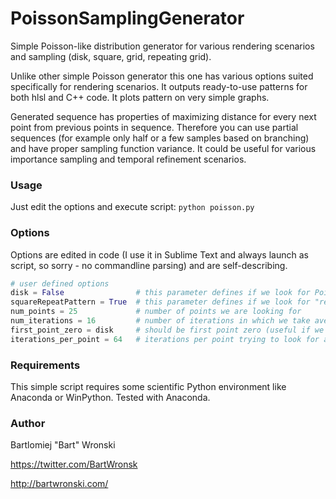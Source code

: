 PoissonSamplingGenerator
========================

Simple Poisson-like distribution generator for various rendering scenarios and sampling (disk, square, grid, repeating grid).

Unlike other simple Poisson generator this one has various options suited specifically for rendering scenarios.
It outputs ready-to-use patterns for both hlsl and C++ code.
It plots pattern on very simple graphs.

Generated sequence has properties of maximizing distance for every next point from previous points in sequence. Therefore you can use partial sequences (for example only half or a few samples based on branching) and have proper sampling function variance. It could be useful for various importance sampling and temporal refinement scenarios.

### Usage 

Just edit the options and execute script: `python poisson.py`

### Options

Options are edited in code (I use it in Sublime Text and always launch as script, so sorry - no commandline parsing) and are self-describing.

```python
# user defined options
disk = False                # this parameter defines if we look for Poisson-like distribution on a disk (center at 0, radius 1) or in a square (0-1 on x and y)
squareRepeatPattern = True  # this parameter defines if we look for "repeating" pattern so if we should maximize distances also with pattern repetitions
num_points = 25             # number of points we are looking for
num_iterations = 16         # number of iterations in which we take average minimum squared distances between points and try to maximize them
first_point_zero = disk     # should be first point zero (useful if we already have such sample) or random
iterations_per_point = 64   # iterations per point trying to look for a new point with larger distance
```

### Requirements

This simple script requires some scientific Python environment like Anaconda or WinPython. Tested with Anaconda.

### Author
Bartlomiej "Bart" Wronski

https://twitter.com/BartWronsk

http://bartwronski.com/

